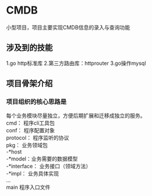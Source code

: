# CMDB
小型项目，项目主要实现CMDB信息的录入与查询功能

## 涉及到的技能
1.go http标准库
2.第三方路由库：httprouter
3.go操作mysql

## 项目骨架介绍
### 项目组织的核心思路是
每个业务模块尽量独立，方便后期扩展和迁移成独立的服务。
<br/>cmd： 程序cli工具包
<br/>conf： 程序配置对象
<br/>protocol： 程序监听的协议
<br/>pkg： 业务领域包
         <br/> -*host 
         <br/> -*model：业务需要的数据模型
         <br/> -*interface： 业务接口（领域方法）
         <br/> -*impl： 业务具体实现
         <br/>...
<br/>main 程序入口文件    
